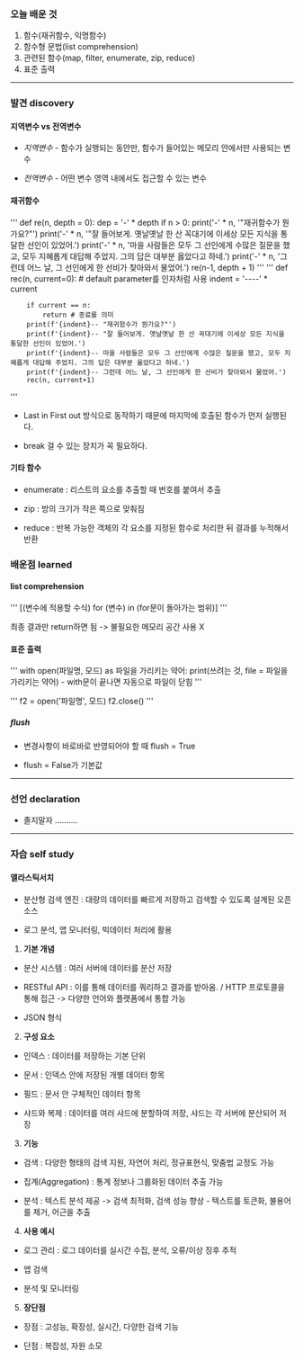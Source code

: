 ### 오늘 배운 것
1) 함수(재귀함수, 익명함수)
2) 함수형 문법(list comprehension)
3) 관련된 함수(map, filter, enumerate, zip, reduce)
4) 표준 출력

***

### 발견 discovery
#### 지역변수 vs 전역변수

- *지역변수*   - 함수가 실행되는 동안만, 함수가 들어있는 메모리 안에서만 사용되는 변수

- *전역변수*   - 어떤 변수 영역 내에서도 접근할 수 있는 변수



#### 재귀함수
'''
    def re(n, depth = 0):
        dep = '-' * depth
        if n > 0:
            print('-' * n, '"재귀함수가 뭔가요?"')
            print('-' * n, '"잘 들어보게. 옛날옛날 한 산 꼭대기에 이세상 모든 지식을 통달한 선인이 있었어.')
            print('-' * n, '마을 사람들은 모두 그 선인에게 수많은 질문을 했고, 모두 지혜롭게 대답해 주었지. 그의 답은 대부분 옳았다고 하네.')
            print('-' * n, '그런데 어느 날, 그 선인에게 한 선비가 찾아와서 물었어.')
            re(n-1, depth + 1)
'''
'''
    def rec(n, current=0): # default parameter를 인자처럼 사용
        indent = '----' * current

        if current == n:
            return # 종료를 의미
        print(f'{indent}-- "재귀함수가 뭔가요?"')
        print(f'{indent}-- "잘 들어보게. 옛날옛날 한 산 꼭대기에 이세상 모든 지식을 통달한 선인이 있었어.')
        print(f'{indent}-- 마을 사람들은 모두 그 선인에게 수많은 질문을 했고, 모두 지혜롭게 대답해 주었지. 그의 답은 대부분 옳았다고 하네.')
        print(f'{indent}-- 그런데 어느 날, 그 선인에게 한 선비가 찾아와서 물었어.')
        rec(n, current+1)
'''

- Last in First out 방식으로 동작하기 때문에 마지막에 호출된 함수가 먼저 실행된다. 

- break 걸 수 있는 장치가 꼭 필요하다.


#### 기타 함수

- enumerate : 리스트의 요소를 추출할 때 번호를 붙여서 추출

- zip : 방의 크기가 작은 쪽으로 맞춰짐

- reduce : 반복 가능한 객체의 각 요소를 지정된 함수로 처리한 뒤 결과를 누적해서 반환



### 배운점 learned

#### list comprehension

'''
    [(변수에 적용할 수식) for (변수) in (for문이 돌아가는 범위)]
'''

최종 결과만 return하면 됨 -> 불필요한 메모리 공간 사용 X


#### 표준 출력
'''
    with open(파일명, 모드) as 파일을 가리키는 약어:
        print(쓰려는 것, file = 파일을 가리키는 약어)
    - with문이 끝나면 자동으로 파일이 닫힘
'''

'''
    f2 = open('파일명', 모드)
    f2.close()
'''

##### flush 

- 변경사항이 바로바로 반영되어야 할 때 flush = True


- flush = False가 기본값


***

### 선언 declaration

- 졸지말자 ..........


***

### 자습 self study


#### 엘라스틱서치

- 분산형 검색 엔진 : 대량의 데이터를 빠르게 저장하고 검색할 수 있도록 설계된 오픈소스

- 로그 분석, 앱 모니터링, 빅데이터 처리에 활용


1) **기본 개념**

- 분산 시스템 : 여러 서버에 데이터를 분산 저장

- RESTful API : 이를 통해 데이터를 쿼리하고 결과를 받아옴. / HTTP 프로토콜을 통해 접근 -> 다양한 언어와 플랫폼에서 통합 가능

- JSON 형식


2) **구성 요소**

- 인덱스 : 데이터를 저장하는 기본 단위

- 문서 : 인덱스 안에 저장된 개별 데이터 항목

- 필드 : 문서 안 구체적인 데이터 항목

- 샤드와 복제 : 데이터를 여러 샤드에 분할하여 저장, 샤드는 각 서버에 분산되어 저장


3) **기능**

- 검색 : 다양한 형태의 검색 지원, 자연어 처리, 정규표현식, 맞춤법 교정도 가능

- 집계(Aggregation) : 통계 정보나 그룹화된 데이터 추출 가능

- 분석 : 텍스트 분석 제공 -> 검색 최적화, 검색 성능 향상 - 텍스트를 토큰화, 불용어를 제거, 어근을 추출


4) **사용 예시**

- 로그 관리 : 로그 데이터를 실시간 수집, 분석, 오류/이상 징후 추적

- 앱 검색 

- 분석 및 모니터링


5) **장단점**

- 장점 : 고성능, 확장성, 실시간, 다양한 검색 기능


- 단점 : 복잡성, 자원 소모
